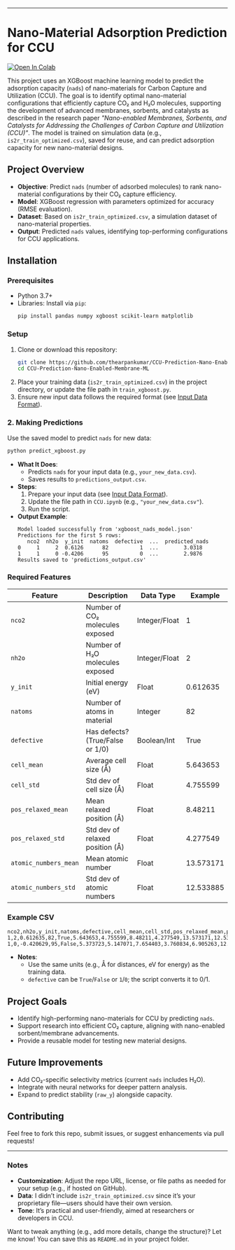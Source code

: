 
---

# Nano-Material Adsorption Prediction for CCU
[![Open In Colab](https://colab.research.google.com/assets/colab-badge.svg)](https://colab.research.google.com/drive/1xavxEburD-rVmt44nv-tdiddOH7HSJlF?usp=sharing)


This project uses an XGBoost machine learning model to predict the adsorption capacity (`nads`) of nano-materials for Carbon Capture and Utilization (CCU). The goal is to identify optimal nano-material configurations that efficiently capture CO₂ and H₂O molecules, supporting the development of advanced membranes, sorbents, and catalysts as described in the research paper *"Nano-enabled Membranes, Sorbents, and Catalysts for Addressing the Challenges of Carbon Capture and Utilization (CCU)"*. The model is trained on simulation data (e.g., `is2r_train_optimized.csv`), saved for reuse, and can predict adsorption capacity for new nano-material designs.

## Project Overview
- **Objective**: Predict `nads` (number of adsorbed molecules) to rank nano-material configurations by their CO₂ capture efficiency.
- **Model**: XGBoost regression with parameters optimized for accuracy (RMSE evaluation).
- **Dataset**: Based on `is2r_train_optimized.csv`, a simulation dataset of nano-material properties.
- **Output**: Predicted `nads` values, identifying top-performing configurations for CCU applications.

## Installation
### Prerequisites
- Python 3.7+
- Libraries: Install via `pip`:
  ```bash
  pip install pandas numpy xgboost scikit-learn matplotlib
  ```

### Setup
1. Clone or download this repository:
   ```bash
   git clone https://github.com/thearpankumar/CCU-Prediction-Nano-Enabled-Membrane-ML.git
   cd CCU-Prediction-Nano-Enabled-Membrane-ML
   ```
2. Place your training data (`is2r_train_optimized.csv`) in the project directory, or update the file path in `train_xgboost.py`.
3. Ensure new input data follows the required format (see [Input Data Format](#input-data-format)).

### 2. Making Predictions
Use the saved model to predict `nads` for new data:
```bash
python predict_xgboost.py
```
- **What It Does**:
  - Predicts `nads` for your input data (e.g., `your_new_data.csv`).
  - Saves results to `predictions_output.csv`.
- **Steps**:
  1. Prepare your input data (see [Input Data Format](#input-data-format)).
  2. Update the file path in `CCU.ipynb` (e.g., `"your_new_data.csv"`).
  3. Run the script.
- **Output Example**:
  ```
  Model loaded successfully from 'xgboost_nads_model.json'
  Predictions for the first 5 rows:
     nco2  nh2o  y_init  natoms  defective  ...  predicted_nads
  0     1     2  0.6126      82          1  ...        3.0318
  1     1     0 -0.4206      95          0  ...        2.9876
  Results saved to 'predictions_output.csv'
  ```



### Required Features
| Feature               | Description                            | Data Type    | Example       |
|-----------------------|----------------------------------------|--------------|---------------|
| `nco2`               | Number of CO₂ molecules exposed        | Integer/Float| 1             |
| `nh2o`               | Number of H₂O molecules exposed        | Integer/Float| 2             |
| `y_init`             | Initial energy (eV)                    | Float        | 0.612635      |
| `natoms`             | Number of atoms in material            | Integer      | 82            |
| `defective`          | Has defects? (True/False or 1/0)      | Boolean/Int  | True          |
| `cell_mean`          | Average cell size (Å)                  | Float        | 5.643653      |
| `cell_std`           | Std dev of cell size (Å)               | Float        | 4.755599      |
| `pos_relaxed_mean`   | Mean relaxed position (Å)              | Float        | 8.48211       |
| `pos_relaxed_std`    | Std dev of relaxed position (Å)        | Float        | 4.277549      |
| `atomic_numbers_mean`| Mean atomic number                     | Float        | 13.573171     |
| `atomic_numbers_std` | Std dev of atomic numbers              | Float        | 12.533885     |

### Example CSV
```csv
nco2,nh2o,y_init,natoms,defective,cell_mean,cell_std,pos_relaxed_mean,pos_relaxed_std,atomic_numbers_mean,atomic_numbers_std
1,2,0.612635,82,True,5.643653,4.755599,8.48211,4.277549,13.573171,12.533885
1,0,-0.420629,95,False,5.373723,5.147071,7.654403,3.760834,6.905263,12.555620
```

- **Notes**: 
  - Use the same units (e.g., Å for distances, eV for energy) as the training data.
  - `defective` can be `True`/`False` or `1`/`0`; the script converts it to 0/1.

## Project Goals
- Identify high-performing nano-materials for CCU by predicting `nads`.
- Support research into efficient CO₂ capture, aligning with nano-enabled sorbent/membrane advancements.
- Provide a reusable model for testing new material designs.

## Future Improvements
- Add CO₂-specific selectivity metrics (current `nads` includes H₂O).
- Integrate with neural networks for deeper pattern analysis.
- Expand to predict stability (`raw_y`) alongside capacity.

## Contributing
Feel free to fork this repo, submit issues, or suggest enhancements via pull requests!

---

### Notes
- **Customization**: Adjust the repo URL, license, or file paths as needed for your setup (e.g., if hosted on GitHub).
- **Data**: I didn’t include `is2r_train_optimized.csv` since it’s your proprietary file—users should have their own version.
- **Tone**: It’s practical and user-friendly, aimed at researchers or developers in CCU.

Want to tweak anything (e.g., add more details, change the structure)? Let me know! You can save this as `README.md` in your project folder.